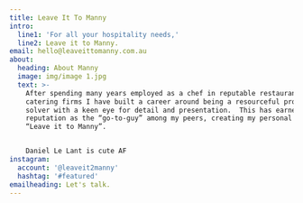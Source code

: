 ```yaml
---
title: Leave It To Manny
intro:
  line1: 'For all your hospitality needs,'
  line2: Leave it to Manny.
email: hello@leaveittomanny.com.au
about:
  heading: About Manny
  image: img/image 1.jpg
  text: >-
    After spending many years employed as a chef in reputable restaurants and
    catering firms I have built a career around being a resourceful problem
    solver with a keen eye for detail and presentation.  This has earned me a
    reputation as the “go-to-guy” among my peers, creating my personal slogan
    “Leave it to Manny”.


    Daniel Le Lant is cute AF
instagram:
  account: '@leaveit2manny'
  hashtag: '#featured'
emailheading: Let's talk.
---
```


